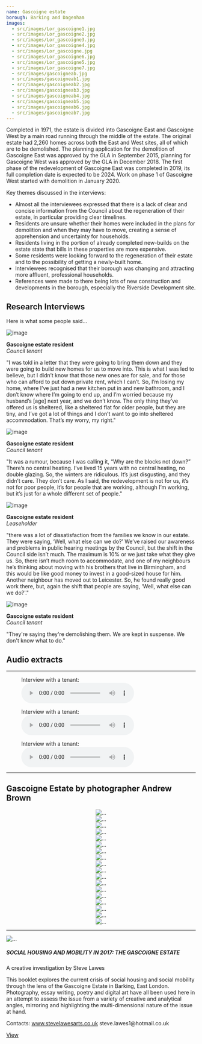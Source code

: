 ```yaml
---
name: Gascoigne estate
borough: Barking and Dagenham
images:
  - src/images/Lor_gascoigne1.jpg
  - src/images/Lor_gascoigne2.jpg
  - src/images/Lor_gascoigne3.jpg
  - src/images/Lor_gascoigne4.jpg
  - src/images/Lor_gascoigne.jpg
  - src/images/Lor_gascoigne6.jpg
  - src/images/Lor_gascoigne5.jpg
  - src/images/Lor_gascoigne7.jpg
  - src/images/gascoigneab.jpg
  - src/images/gascoigneab1.jpg
  - src/images/gascoigneab2.jpg
  - src/images/gascoigneab3.jpg
  - src/images/gascoigneab4.jpg
  - src/images/gascoigneab5.jpg
  - src/images/gascoigneab6.jpg
  - src/images/gascoigneab7.jpg
---
```


Completed in 1971, the estate is divided into Gascoigne East and Gascoigne West by a main road running through the middle of the estate. The original estate had 2,260 homes across both the East and West sites, all of which are to be demolished. The planning application for the demolition of Gascoigne East was approved by the GLA in September 2015, planning for Gascoigne West was approved by the GLA in December 2018. The first phase of the redevelopment of Gascoigne East was completed in 2019, its full completion date is expected to be 2024. Work on phase 1 of Gascoigne West started with demolition in January 2020.


<div class="jumbotron">

<p class="lead">Key themes discussed in the interviews:</p>
        <ul>
		<li>Almost all the interviewees expressed that there is a lack of clear and concise information from the Council about the regeneration of their estate, in particular providing clear timelines.</li>
		<li>Residents are unsure whether their homes were included in the plans for demolition and when they may have to move, creating a sense of apprehension and uncertainty for households.</li>
		<li>Residents living in the portion of already completed new-builds on the estate state that bills in these properties are more expensive.</li>
		<li>Some residents were looking forward to the regeneration of their estate and to the possibility of getting a newly-built home.</li>
		<li>Interviewees recognised that their borough was changing and attracting more affluent, professional households.</li>
		<li>References were made to there being lots of new construction and developments in the borough, especially the Riverside Development site.</li></ul>
</div>

<h2>Research Interviews</h2>
<p class="lead">Here is what some people said...</p>

 <div class="row mt-5 align-items-left justify-content-left">
      <div class="col-md-8 col-lg-4">
        <div class="shadow p-3 mb-5 bg-white rounded">
          <div class="row no-gutters align-items-center">
            <div class="col-3">
              <img alt="image" class="img-fluid rounded" src="{{ site.baseurl }}/images/gascoigne1.jpg">
            </div>
            <div class="col-8 ml-auto">
              <p>
                <strong>Gascoigne estate resident</strong><br>
                <em>Council tenant</em>
              </p>
            </div>
          </div>
          <div class="row mt-4">
            <div class="col-12">
              <p>
                "I was told in a letter that they were going to bring them down and they were going to build new homes for us to move into. This is what I was led to believe, but I didn’t know that those new ones are for sale, and for those who can afford to put down private rent, which I can’t. So, I’m losing my home, where I’ve just had a new kitchen put in and new bathroom, and I don’t know where I’m going to end up, and I’m worried because my husband’s [age] next year, and we don’t know. The only thing they’ve offered us is sheltered, like a sheltered flat for older people, but they are tiny, and I’ve got a lot of things and I don’t want to go into sheltered accommodation. That’s my worry, my right."
              </p>
            </div>
          </div>
        </div>
      </div>

  <div class="col-md-8 col-lg-4 mt-4 mt-lg-0">
        <div class="shadow p-3 mb-5 bg-white rounded">
          <div class="row no-gutters align-items-center">
            <div class="col-3">
              <img alt="image" class="img-fluid rounded" src="{{ site.baseurl }}/images/gascoigne1.jpg">
            </div>
            <div class="col-8 ml-auto">
              <p>
                <strong>Gascoigne estate resident</strong><br>
                <em>Council tenant</em>
              </p>
            </div>
          </div>
          <div class="row mt-4">
            <div class="col-12">
              <p>
                "It was a rumour, because I was calling it, “Why are the blocks not down?” There’s no central heating. I’ve lived 15 years with no central heating, no double glazing. So, the winters are ridiculous. It’s just disgusting, and they didn’t care. They don’t care. As I said, the redevelopment is not for us, it’s not for poor people, it’s for people that are working, although I’m working, but it’s just for a whole different set of people."
              </p>
            </div>
          </div>
        </div>
      </div>

  <div class="col-md-8 col-lg-4 mt-4 mt-lg-0">
        <div class="shadow p-3 mb-5 bg-white rounded">
          <div class="row no-gutters align-items-center">
            <div class="col-3">
              <img alt="image" class="img-fluid rounded" src="{{ site.baseurl }}/images/gascoigne1.jpg">
	    </div>
            <div class="col-8 ml-auto">
              <p>
                <strong>Gascoigne estate resident</strong><br>
                <em>Leaseholder</em>
              </p>
            </div>
          </div>
          <div class="row mt-4">
            <div class="col-12">
              <p>"there was a lot of dissatisfaction from the families we know in our estate. They were saying, ‘Well, what else can we do?’ We’ve raised our awareness and problems in public hearing meetings by the Council, but the shift in the Council side isn’t much. The maximum is 10% or we just take what they give us. So, there isn’t much room to accommodate, and one of my neighbours he’s thinking about moving with his brothers that live in Birmingham, and this would be like good money to invest in a good-sized house for him. Another neighbour has moved out to Leicester. So, he found really good work there, but, again the shift that people are saying, ‘Well, what else can we do?'."</p>
            </div>
          </div>
        </div>
      </div>
    
 <div class="col-md-8 col-lg-4 mt-4 mt-lg-0">
        <div class="shadow p-3 mb-5 bg-white rounded">
          <div class="row no-gutters align-items-center">
            <div class="col-3">
              <img alt="image" class="img-fluid rounded" src="{{ site.baseurl }}/images/gascoigne1.jpg">
            </div>
            <div class="col-8 ml-auto">
              <p>
                <strong>Gascoigne estate resident</strong><br>
                <em>Council tenant</em>
              </p>
            </div>
          </div>
          <div class="row mt-4">
            <div class="col-12">
              <p>
                "They're saying they're demolishing them. We are kept in suspense. We don't know what to do."
              </p>
            </div>
          </div>
        </div>
      </div>

</div>
<!----------------- AUDIO SNIPPET-------------------------->
<h2>Audio extracts</h2>
<hr class="my-4">

<div class="container">
  <div class="row row-cols-3">

  <div class="col">
<figure>
    <figcaption>Interview with a tenant:</figcaption>
    <audio
        controls
        src="/interviews/Gascoigneinterview1KeithS.m4a">
    </audio>
</figure>
</div>

  <div class="col">
<figure>
    <figcaption>Interview with a tenant:</figcaption>
    <audio
        controls
        src="/interviews/Gascoigneinterview6Mohammad.mp3">
    </audio>
</figure>
</div>

  <div class="col">
<figure>
    <figcaption>Interview with a tenant:</figcaption>
    <audio
        controls
        src="/interviews/Gascoigneinterview14Amie.mp3">
    </audio>
</figure>
</div>

</div>
</div>




<hr class="featurette-divider">
      
<h2>Gascoigne Estate by photographer Andrew Brown</h2>
<center>
<div id="carouselExampleSlidesOnly" class="carousel slide" data-bs-ride="carousel">
  <div class="carousel-inner">
    <div class="carousel-item active">
      <img src="{{ site.baseurl }}/images/ABgascoigne013.jpg" class="d-block w-50" alt="...">
    </div>
    <div class="carousel-item">
      <img src="{{ site.baseurl }}/images/ABgascoigne001.jpg" class="d-block w-50" alt="...">
    </div>
    <div class="carousel-item">
      <img src="{{ site.baseurl }}/images/ABgascoigne002.jpg" class="d-block w-50" alt="...">
    </div>
	<div class="carousel-item">
      <img src="{{ site.baseurl }}/images/ABgascoigne004.jpg" class="d-block w-50" alt="...">
    </div>
    <div class="carousel-item">
      <img src="{{ site.baseurl }}/images/ABgascoigne005.jpg" class="d-block w-50" alt="...">
    </div>
    <div class="carousel-item">
      <img src="{{ site.baseurl }}/images/ABgascoigne006.jpg" class="d-block w-50" alt="...">
    </div>
	<div class="carousel-item">
      <img src="{{ site.baseurl }}/images/ABgascoigne007.jpg" class="d-block w-50" alt="...">
    </div>
    <div class="carousel-item">
      <img src="{{ site.baseurl }}/images/ABgascoigne008.jpg" class="d-block w-50" alt="...">
    </div>
    <div class="carousel-item">
      <img src="{{ site.baseurl }}/images/ABgascoigne009.jpg" class="d-block w-50" alt="...">
    </div>
	<div class="carousel-item">
      <img src="{{ site.baseurl }}/images/ABgascoigne010.jpg" class="d-block w-50" alt="...">
    </div>
    <div class="carousel-item">
      <img src="{{ site.baseurl }}/images/ABgascoigne011.jpg" class="d-block w-50" alt="...">
    </div>
    <div class="carousel-item">
      <img src="{{ site.baseurl }}/images/ABgascoigne012.jpg" class="d-block w-50" alt="...">
    </div>
	<div class="carousel-item">
      <img src="{{ site.baseurl }}/images/ABgascoigne014.jpg" class="d-block w-50" alt="...">
    </div>
    <div class="carousel-item">
      <img src="{{ site.baseurl }}/images/ABgascoigne015.jpg" class="d-block w-50" alt="...">
    </div>
    <div class="carousel-item">
      <img src="{{ site.baseurl }}/images/ABgascoigne016.jpg" class="d-block w-50" alt="...">
    </div>
	<div class="carousel-item">
      <img src="{{ site.baseurl }}/images/ABgascoigne017.jpg" class="d-block w-50" alt="...">
    </div>
    <div class="carousel-item">
      <img src="{{ site.baseurl }}/images/ABgascoigne018.jpg" class="d-block w-50" alt="...">
    </div>
    <div class="carousel-item">
      <img src="{{ site.baseurl }}/images/ABgascoigne019.jpg" class="d-block w-50" alt="...">
    </div>
  </div>  
</div>
</center>



  <hr class="featurette-divider">
<!-----------CARD FOR STEVE LAWES------->

  <div class="card mb-3 w-90 mx-auto">
      <div class="row no-gutters align-items-center justify-content-center">
    <div class="col-md-4">
      <img src="{{ site.baseurl }}/images/Lawes_pdf_pic.png" class="card-img" alt="...">
    </div>
    <div class="col-md-8">
      <div class="card-body">
        <h5 class="card-title">SOCIAL HOUSING AND MOBILITY IN 2017: THE GASCOIGNE ESTATE</h5>
        <p class="font-weight-light">A creative investigation by Steve Lawes</p>
	   <p class="font-weight-normal">This booklet explores the current crisis of social housing and social mobility through the lens of the Gascoigne Estate in Barking, East London. Photography, essay writing, poetry and digital art have all
been used here in an attempt to assess the issue from a variety of creative and analytical angles, mirroring and highlighting the multi-dimensional nature of the issue at hand.</p>   
	   <p class="font-weight-lighter">Contacts: <a href="http://stevelawesarts.co.uk/" target="_blank">www.stevelawesarts.co.uk</a> steve.lawes1@hotmail.co.uk</p>
     <a href="/images/Steve_Lawes_2020.pdf" class="btn btn-primary">View</a>
      </div>
    </div>
  </div>
</div>    
      
    
   </div>
